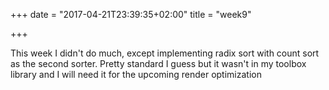 +++
date = "2017-04-21T23:39:35+02:00"
title = "week9"

+++

This week I didn't do much, except implementing radix sort with count sort as the second sorter. Pretty standard I guess but it wasn't in my toolbox library and I will need it for the upcoming render optimization

